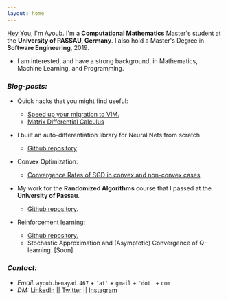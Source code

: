 ```yaml
---
layout: home
---
```






[Hey You](https://www.youtube.com/watch?v=c-MU_5VkjtE), I'm Ayoub. I'm a **Computational Mathematics** Master's student at the **University of PASSAU, Germany**. I also hold a Master's Degree in **Software Engineering**, 2019.

* I am interested, and have a strong background, in Mathematics, Machine Learning, and Programming.

### *Blog-posts:*
* Quick hacks that you might find useful: 
    * [Speed up your migration to VIM.](/blogs/vim)
    * [Matrix Differential Calculus](/blogs/enter_the_matrix)

* I built an auto-differentiation library for Neural Nets from scratch.
    * [Github repository](https://github.com/eigenAyoub/check-your-gradients)

* Convex Optimization:
  * [Convergence Rates of SGD in convex and non-convex cases](/blogs/SGD)

* My work for the **Randomized Algorithms** course that I passed at the **University of Passau**.
  * [Github repository](https://github.com/eigenAyoub/randomised-algorithms). 

* Reinforcement learning:
  * [Github repository.](https://github.com/eigenAyoub/reinforcement-learning)
  * Stochastic Approximation and (Asymptotic) Convergence of Q-learning. [Soon]

### *Contact:*

* *Email:* `ayoub.benayad.467` + `'at'` + `gmail` + `'dot'` + `com`
* *DM:* 
[LinkedIn](https://www.linkedin.com/in/eigenAyoub/)
 ||
[Twitter](https://twitter.com/eigenayoub)
 ||
[Instagram](https://www.instagram.com/curl.ayoub/)


